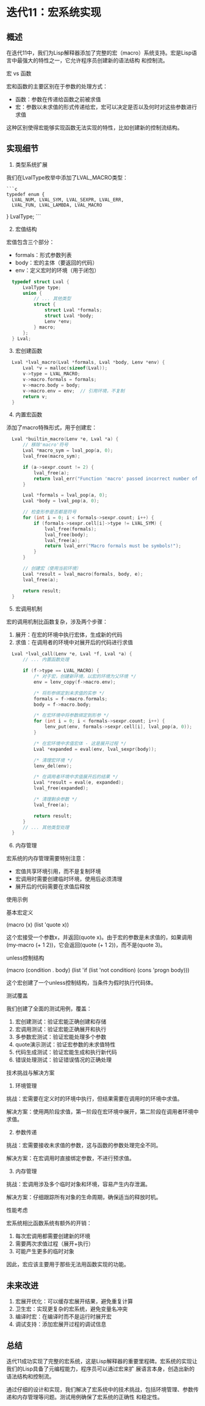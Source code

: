 # 迭代11：宏系统实现

 ## 概述

  在迭代11中，我们为Lisp解释器添加了完整的宏（macro）系统支持。宏是Lisp语言中最强大的特性之一，它允许程序员创建新的语法结构
  和控制流。

  宏 vs 函数

  宏和函数的主要区别在于参数的处理方式：

  - 函数：参数在传递给函数之前被求值
  - 宏：参数以未求值的形式传递给宏，宏可以决定是否以及何时对这些参数进行求值

  这种区别使得宏能够实现函数无法实现的特性，比如创建新的控制流结构。

##  实现细节

  1. 类型系统扩展

  我们在LvalType枚举中添加了LVAL_MACRO类型：

    ```c
    typedef enum {
      LVAL_NUM, LVAL_SYM, LVAL_SEXPR, LVAL_ERR,
      LVAL_FUN, LVAL_LAMBDA, LVAL_MACRO
  } LvalType;
    ```

  2. 宏值结构

  宏值包含三个部分：
  - formals：形式参数列表
  - body：宏的主体（要返回的代码）
  - env：定义宏时的环境（用于闭包）

```c
  typedef struct Lval {
      LvalType type;
      union {
          // ... 其他类型
          struct {
              struct Lval *formals;
              struct Lval *body;
              Lenv *env;
          } macro;
      };
  } Lval;
  ```

  3. 宏创建函数

```c
  Lval *lval_macro(Lval *formals, Lval *body, Lenv *env) {
      Lval *v = malloc(sizeof(Lval));
      v->type = LVAL_MACRO;
      v->macro.formals = formals;
      v->macro.body = body;
      v->macro.env = env;  // 引用环境，不复制
      return v;
  }
```

  4. 内置宏函数

  添加了macro特殊形式，用于创建宏：
```c
  Lval *builtin_macro(Lenv *e, Lval *a) {
      // 移除'macro'符号
      Lval *macro_sym = lval_pop(a, 0);
      lval_free(macro_sym);

      if (a->sexpr.count != 2) {
          lval_free(a);
          return lval_err("Function 'macro' passed incorrect number of arguments!");
      }

      Lval *formals = lval_pop(a, 0);
      Lval *body = lval_pop(a, 0);

      // 检查形参是否都是符号
      for (int i = 0; i < formals->sexpr.count; i++) {
          if (formals->sexpr.cell[i]->type != LVAL_SYM) {
              lval_free(formals);
              lval_free(body);
              lval_free(a);
              return lval_err("Macro formals must be symbols!");
          }
      }

      // 创建宏（使用当前环境）
      Lval *result = lval_macro(formals, body, e);
      lval_free(a);

      return result;
  }
```

  5. 宏调用机制

  宏的调用机制比函数复杂，涉及两个步骤：

  1. 展开：在宏的环境中执行宏体，生成新的代码
  2. 求值：在调用者的环境中对展开后的代码进行求值
```c
  Lval *lval_call(Lenv *e, Lval *f, Lval *a) {
      // ... 内置函数处理

      if (f->type == LVAL_MACRO) {
          /* 对于宏，创建新环境，以宏的环境为父环境 */
          env = lenv_copy(f->macro.env);

          /* 将形参绑定到未求值的实参 */
          formals = f->macro.formals;
          body = f->macro.body;

          /* 在宏环境中将参数绑定到形参 */
          for (int i = 0; i < formals->sexpr.count; i++) {
              lenv_put(env, formals->sexpr.cell[i], lval_pop(a, 0));
          }

          /* 在宏环境中求值宏体 - 这是展开过程 */
          Lval *expanded = eval(env, lval_sexpr(body));

          /* 清理宏环境 */
          lenv_del(env);

          /* 在调用者环境中求值展开后的结果 */
          Lval *result = eval(e, expanded);
          lval_free(expanded);

          /* 清理剩余参数 */
          lval_free(a);

          return result;
      }
      // ... 其他类型处理
  }
```
  6. 内存管理

  宏系统的内存管理需要特别注意：

  - 宏值共享环境引用，而不是复制环境
  - 宏调用时需要创建临时环境，使用后必须清理
  - 展开后的代码需要在求值后释放

  使用示例

  基本宏定义

  (macro (x) (list 'quote x))

  这个宏接受一个参数x，并返回(quote x)。由于宏的参数是未求值的，如果调用(my-macro (+ 1 2))，它会返回(quote (+ 1 
  2))，而不是(quote 3)。

  unless控制结构

  (macro (condition . body)
      (list 'if (list 'not condition) (cons 'progn body)))

  这个宏创建了一个unless控制结构，当条件为假时执行代码体。

  测试覆盖

  我们创建了全面的测试用例，覆盖：

  1. 宏创建测试：验证宏能正确创建和存储
  2. 宏调用测试：验证宏能正确展开和执行
  3. 多参数宏测试：验证宏能处理多个参数
  4. quote演示测试：验证宏参数的未求值特性
  5. 代码生成测试：验证宏能生成和执行新代码
  6. 错误处理测试：验证错误情况的正确处理

  技术挑战与解决方案

  1. 环境管理

  挑战：宏需要在定义时的环境中执行，但结果需要在调用时的环境中求值。

  解决方案：使用两阶段求值，第一阶段在宏环境中展开，第二阶段在调用者环境中求值。

  2. 参数传递

  挑战：宏需要接收未求值的参数，这与函数的参数处理完全不同。

  解决方案：在宏调用时直接绑定参数，不进行预求值。

  3. 内存管理

  挑战：宏调用涉及多个临时对象和环境，容易产生内存泄漏。

  解决方案：仔细跟踪所有对象的生命周期，确保适当的释放时机。

  性能考虑

  宏系统相比函数系统有额外的开销：

  1. 每次宏调用都需要创建新的环境
  2. 需要两次求值过程（展开+执行）
  3. 可能产生更多的临时对象

  因此，宏应该主要用于那些无法用函数实现的功能。

##  未来改进

  1. 宏展开优化：可以缓存宏展开结果，避免重复计算
  2. 卫生宏：实现更复杂的宏系统，避免变量名冲突
  3. 编译时宏：在编译时而不是运行时展开宏
  4. 调试支持：添加宏展开过程的调试信息

 ##  总结

  迭代11成功实现了完整的宏系统，这是Lisp解释器的重要里程碑。宏系统的实现让我们的Lisp具备了元编程能力，程序员可以通过宏来扩
  展语言本身，创造出新的语法结构和控制流。

  通过仔细的设计和实现，我们解决了宏系统中的技术挑战，包括环境管理、参数传递和内存管理等问题。测试用例确保了宏系统的正确性
  和稳定性。
